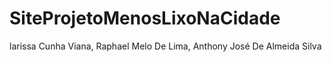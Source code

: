 # SiteProjetoMenosLixoNaCidade
larissa Cunha Viana, Raphael Melo De Lima, Anthony José De Almeida Silva

